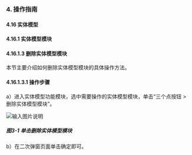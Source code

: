 ### 4. 操作指南

#### 4.16 实体模型

#### 4.16.1 实体模型模块

#### 4.16.1.3 删除实体模型模块

本节主要介绍如何删除实体模型模块的具体操作方法。

#### 4.16.1.3.1 操作步骤

a）进入实体模型功能模块，选中需要操作的实体模型模块，单击“三个点按钮 > 删除实体模型模块”。

![输入图片说明](../../../../../images/SoFlu%EF%BC%88%E5%90%8E%E7%AB%AF%EF%BC%89%E5%BC%80%E5%8F%91%E5%B9%B3%E5%8F%B0/1.%20%E6%9C%80%E6%96%B0%E7%89%88%E6%9C%AC%20-%20%E6%9B%B4%E6%96%B0%E6%97%A5%E6%9C%9F%20-%202022.10.08/4.%20%E6%93%8D%E4%BD%9C%E6%8C%87%E5%8D%97/16.%20%E5%AE%9E%E4%BD%93%E6%A8%A1%E5%9E%8B/1.%20%E5%AE%9E%E4%BD%93%E6%A8%A1%E5%9E%8B%E6%A8%A1%E5%9D%97/3-1.png)

##### 图3-1 单击删除实体模型模块

b）在二次弹窗页面单击确定即可。
